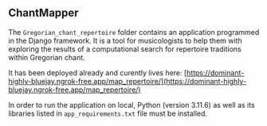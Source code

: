 ## ChantMapper

The `Gregorian_chant_repertoire` folder contains an application programmed in the Django framework. It is a tool for musicologists to help them with exploring the results of a computational search for repertoire traditions within Gregorian chant.

It has been deployed already and curently lives here: [https://dominant-highly-bluejay.ngrok-free.app/map_repertoire/](https://dominant-highly-bluejay.ngrok-free.app/map_repertoire/)  

In order to run the application on local, Python (version 3.11.6) as well as its libraries listed in `app_requirements.txt` file must be installed.